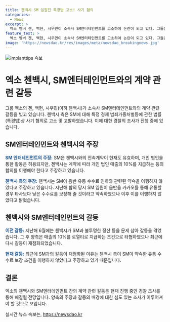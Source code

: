 ```yaml
---
title: 첸백시 SM 임원진 특경법 고소! 사기 혐의
categories:
  - News
excerpt: >
  엑소 멤버 첸, 백현, 시우민이 소속사 SM엔터테인먼트를 고소하여 논란이 되고 있다. 그들은 음반 유통 수수료 인하 약속을 어기고 사기 혐의로 고소했다. SM 측은 계약이 여전히 유효하며, 첸백시의 개인 활동을 허용하고 있다고 주장했다. 하지만 첸백시는 불투명한 정산 등을 문제 삼아 갈등을 제기했고, 최근에 다시 갈등이 재점화되었다. 이에 대한 논란과 갈등은 음악 산업에 대한 이해와 관심을 증폭시킬 것으로 보인다.
feature_text: >
  엑소 멤버 첸, 백현, 시우민이 소속사 SM엔터테인먼트를 고소하여 논란이 되고 있다. 그들은 음반 유통 수수료 인하 약속을 어기고 사기 혐의로 고소했다. SM 측은 계약이 여전히 유효하며, 첸백시의 개인 활동을 허용하고 있다고 주장했다. 하지만 첸백시는 불투명한 정산 등을 문제 삼아 갈등을 제기했고, 최근에 다시 갈등이 재점화되었다. 이에 대한 논란과 갈등은 음악 산업에 대한 이해와 관심을 증폭시킬 것으로 보인다.
image: 'https://newsdao.kr/res/images/meta/newsdao_breakingnews.jpg'
---
```


<p><img src="https://newsdao.kr/res/images/meta/newsdao_breakingnews.jpg" alt="implanttips 속보" /></p>

<h1>엑소 첸백시, SM엔터테인먼트와의 계약 관련 갈등</h1>

<p data-ke-size="size16"></p>

<p>그룹 엑소의 첸, 백현, 시우민(이하 첸백시)가 소속사 SM엔터테인먼트와의 계약 관련 갈등을 빚고 있습니다. 첸백시 측은 SM에 대해 특정 경제 범죄가중처벌등에 관한 법률(특경법)상 사기 혐의로 고소 및 고발하였습니다. 이에 대한 경찰의 조사가 진행 중에 있습니다.</p>

<h2 data-ke-size="size26">SM엔터테인먼트와 첸백시의 주장</h2>

<p data-ke-size="size16"></p>

<p><b><span style="color: #1a5490;">SM 엔터테인먼트의 주장:</span></b> SM은 첸백시와의 전속계약이 현재도 유효하며, 개인 법인을 통한 활동은 허용되지만, 첸백시는 계약에 따라 개인 법인 매출의 10%를 지급하는 등의 합의를 이행해야 한다고 주장하고 있습니다.</p>

<p><b><span style="color: #1a5490;">첸백시 측의 주장:</span></b> 첸백시는 SM이 음반 유통 수수료 인하와 관련된 약속을 이행하지 않았다고 주장하고 있습니다. 지난해 합의 당시 SM 임원이 음반을 카카오를 통해 유통할 경우 타사보다 낮은 수수료를 보장해 줄 것이라고 약속하였으나 이후 이를 이행하지 않았다고 밝혔습니다.</p>

<h2 data-ke-size="size26">첸백시와 SM엔터테인먼트의 갈등</h2>

<p data-ke-size="size16"></p>

<p><b><span style="color: #1a5490;">이전 갈등:</span></b> 지난해 6월에는 첸백시가 SM과 불투명한 정산 등을 문제 삼아 갈등을 겪었습니다. 그 후 양측은 매출의 10%를 로열티로 지급하는 조건으로 타협하였으나 최근에 다시 갈등이 재점화되었습니다.</p>

<p><b><span style="color: #1a5490;">현재 갈등:</span></b> 최근에 SM과의 갈등이 재점화된 이유는 첸백시 측이 SM이 약속한 유통 수수료 보장 조건을 이행하지 않았다고 주장하고 있기 때문입니다.</p>

<h2 data-ke-size="size26">결론</h2>

<p data-ke-size="size16"></p>

<p>엑소의 첸백시와 SM엔터테인먼트 간의 계약 관련 갈등은 현재 진행 중인 경찰 조사를 통해 해결될 전망입니다. 양측의 주장과 갈등의 배경에 대한 심도 있는 조사가 이루어져야 할 것으로 보입니다.</p>
실시간 뉴스 속보는, <a href="https://newsdao.kr" rel="dofollow">https://newsdao.kr</a>


